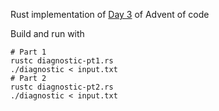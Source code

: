 Rust implementation of [Day 3](https://adventofcode.com/2021/day/3) of Advent of code

Build and run with 
```
# Part 1
rustc diagnostic-pt1.rs
./diagnostic < input.txt
# Part 2
rustc diagnostic-pt2.rs
./diagnostic < input.txt
```

